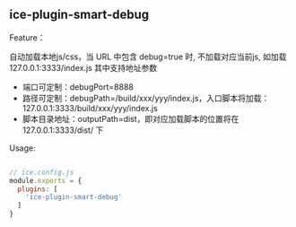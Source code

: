 ## ice-plugin-smart-debug

Feature：

自动加载本地js/css，当 URL 中包含 debug=true 时, 不加载对应当前js, 如加载 127.0.0.1:3333/index.js
其中支持地址参数
* 端口可定制：debugPort=8888
* 路径可定制：debugPath=/build/xxx/yyy/index.js，入口脚本将加载：127.0.0.1:3333/build/xxx/yyy/index.js
* 脚本目录地址：outputPath=dist，即对应加载脚本的位置将在 127.0.0.1:3333/dist/ 下

Usage:

```js

// ice.config.js
module.exports = {
  plugins: [
    'ice-plugin-smart-debug'
  ]
}
```
